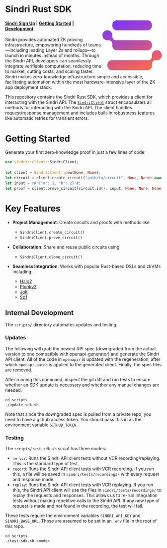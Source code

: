 # Sindri Rust SDK

<img src="./.github/assets/sindri-gradient-logo.webp" height="160" align="right"/>

#### [Sindri Sign Up](https://sindri.app/signup) | [Getting Started](#getting-started) | [Development](#internal-development)

Sindri provides automated ZK proving infrastructure, empowering hundreds of teams—including leading Layer 2s and rollups—to launch in minutes instead of months.
Through the Sindri API, developers can seamlessly integrate verifiable computation, reducing time to market, cutting costs, and scaling faster.
Sindri makes zero-knowledge infrastructure simple and accessible, facilitating automation within the most hardware-intensive layer of the ZK app deployment stack.

This repository contains the Sindri Rust SDK, which provides a client for interacting with the Sindri API.
The [`SindriClient`](./sindri/src/client.rs) struct encapsulates all methods for interacting with the Sindri API.
The client handles request/response management and includes built-in robustness features like automatic retries for transient errors.

# Getting Started

Generate your first zero-knowledge proof in just a few lines of code:

 ```rust
 use sindri::client::SindriClient;

 let client = SindriClient::new(None, None);
 let circuit = client.create_circuit("path/to/circuit", None, None).await?;
 let input = r#"{"a": 1, "b": 2}"#;
 let proof = client.prove_circuit(circuit.id(), input, None, None, None).await?;
 ```

 # Key Features

- **Project Management**: Create circuits and proofs with methods like
  * `SindriClient.create_circuit()`
  * `SindriClient.prove_circuit()`

- **Collaboration**: Share and reuse public circuits using
  * `SindriClient.clone_circuit()`

- **Seamless Integration**: Works with popular Rust-based DSLs and zkVMs including:
  * [Halo2](https://github.com/axiom-crypto/halo2-lib)
  * [Plonky2](https://github.com/0xPolygonZero/plonky2)
  * [Jolt](https://github.com/a16z/jolt)
  * [Sp1](https://github.com/succinctlabs/sp1)


## Internal Development

The `scripts/` directory automates updates and testing.

### Updates

The following will grab the newest API spec (downgraded from the actual version to one compatible with openapi-generator) and generate the Sindri API client.
All of the code in `openapi/` is updated with the regeneration, after which `openapi.patch` is applied to the generated client.
Finally, the spec files are removed.

After running this command, inspect the git diff and run tests to ensure whether an SDK update is necessary and whether any manual changes are needed.
```
cd scripts
./update-sdk.sh
```

Note that since the downgraded spec is pulled from a private repo, you need to have a github access token.
You should pass this in as the environment variable `GITHUB_TOKEN`.

### Testing

The `scripts/test-sdk.sh` script has three modes:
* `no-vcr`: Runs the Sindri API client tests without VCR recording/replaying. This is the standard type of test.
* `record`: Runs the Sindri API client tests with VCR recording.  If you run this, a file will be saved in `sindri/tests/recordings/` with every request and response made.
* `replay`: Runs the Sindri API client tests with VCR replaying.  If you run this, the Sindri API client will use the files in `sindri/tests/recordings/` to replay the requests and responses.  This allows us to re-run integration tests without making repetitive calls to the Sindri API.  If any new type of request is made and not found in the recording, the test will fail.

These tests require the environment variables `SINDRI_API_KEY` and `SINDRI_BASE_URL`.
Those are assumed to be set in an `.env` file in the root of this repo.

```
cd scripts
./test-sdk.sh <mode>
```

